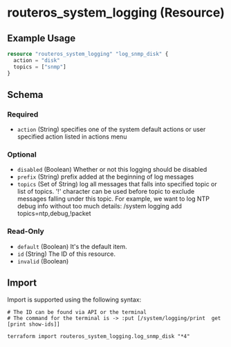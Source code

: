 # routeros_system_logging (Resource)


## Example Usage
```terraform
resource "routeros_system_logging" "log_snmp_disk" {
  action = "disk"
  topics = ["snmp"]
}
```

<!-- schema generated by tfplugindocs -->
## Schema

### Required

- `action` (String) specifies one of the system default actions or user specified action listed in actions menu

### Optional

- `disabled` (Boolean) Whether or not this logging should be disabled
- `prefix` (String) prefix added at the beginning of log messages
- `topics` (Set of String) log all messages that falls into specified topic or list of topics.
						  '!' character can be used before topic to exclude messages falling under this topic. For example, we want to log NTP debug info without too much details:
						  /system logging add topics=ntp,debug,!packet

### Read-Only

- `default` (Boolean) It's the default item.
- `id` (String) The ID of this resource.
- `invalid` (Boolean)

## Import
Import is supported using the following syntax:
```shell
# The ID can be found via API or the terminal
# The command for the terminal is -> :put [/system/logging/print  get [print show-ids]]

terraform import routeros_system_logging.log_snmp_disk "*4"
```

